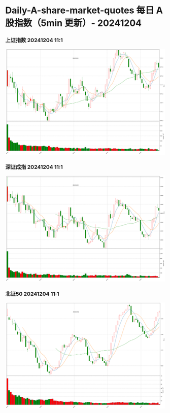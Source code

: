 
# Daily-A-share-market-quotes 每日 A 股指数（5min 更新）- 20241204

### 上证指数 20241204 11:1
![](./fig/2024/12/20241204-sh000001.png)

### 深证成指 20241204 11:1
![](./fig/2024/12/20241204-sz399001.png)

### 北证50 20241204 11:1
![](./fig/2024/12/20241204-bj899050.png)
